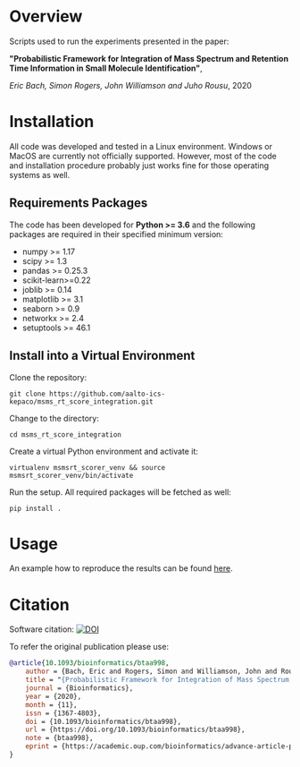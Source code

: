 # Overview

Scripts used to run the experiments presented in the paper:

__"Probabilistic Framework for Integration of Mass Spectrum and Retention Time Information in Small Molecule Identification"__,

_Eric Bach, Simon Rogers, John Williamson and Juho Rousu_, 2020

# Installation

All code was developed and tested in a Linux environment. Windows or MacOS are currently not officially supported. 
However, most of the code and installation procedure probably just works fine for those operating systems as well. 

## Requirements Packages

The code has been developed for **Python >= 3.6** and the following packages are required in their specified minimum 
version:

* numpy >= 1.17
* scipy >= 1.3
* pandas >= 0.25.3
* scikit-learn>=0.22
* joblib >= 0.14
* matplotlib >= 3.1
* seaborn >= 0.9
* networkx >= 2.4
* setuptools >= 46.1

## Install into a Virtual Environment

Clone the repository:

```git clone https://github.com/aalto-ics-kepaco/msms_rt_score_integration.git```

Change to the directory: 

```cd msms_rt_score_integration```

Create a virtual Python environment and activate it:

```virtualenv msmsrt_scorer_venv && source msmsrt_scorer_venv/bin/activate```

Run the setup. All required packages will be fetched as well:

```pip install .```

# Usage

An example how to reproduce the results can be found [here](/msmsrt_scorer/experiments). 

# Citation

Software citation: [![DOI](https://zenodo.org/badge/246057597.svg)](https://zenodo.org/badge/latestdoi/246057597)

To refer the original publication please use: 
```bibtex
@article{10.1093/bioinformatics/btaa998,
    author = {Bach, Eric and Rogers, Simon and Williamson, John and Rousu, Juho},
    title = "{Probabilistic Framework for Integration of Mass Spectrum and Retention Time Information in Small Molecule Identification}",
    journal = {Bioinformatics},
    year = {2020},
    month = {11},
    issn = {1367-4803},
    doi = {10.1093/bioinformatics/btaa998},
    url = {https://doi.org/10.1093/bioinformatics/btaa998},
    note = {btaa998},
    eprint = {https://academic.oup.com/bioinformatics/advance-article-pdf/doi/10.1093/bioinformatics/btaa998/34557505/btaa998.pdf},
}
```
